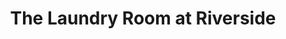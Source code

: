 ---
title: "The Laundry Room at Riverside"
url: /danville/the-laundry-room-at-riverside/
shop: laundry
---